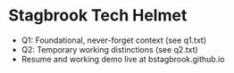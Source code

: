 # Stagbrook Tech Helmet
- Q1: Foundational, never-forget context (see q1.txt)
- Q2: Temporary working distinctions (see q2.txt)
- Resume and working demo live at bstagbrook.github.io

